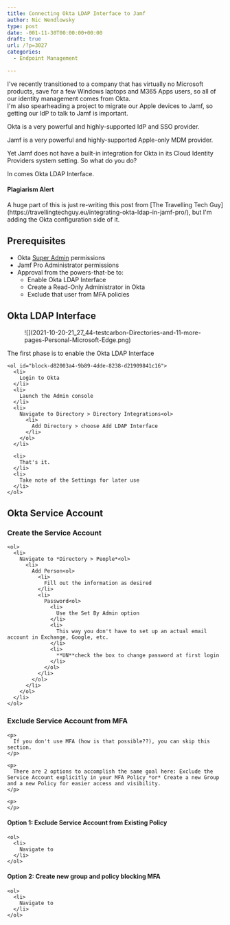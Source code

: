 ```yaml
---
title: Connecting Okta LDAP Interface to Jamf
author: Nic Wendlowsky
type: post
date: -001-11-30T00:00:00+00:00
draft: true
url: /?p=3027
categories:
  - Endpoint Management

---
```

I've recently transitioned to a company that has virtually no Microsoft products, save for a few Windows laptops and M365 Apps users, so all of our identity management comes from Okta.  
I'm also spearheading a project to migrate our Apple devices to Jamf, so getting our IdP to talk to Jamf is important.

Okta is a very powerful and highly-supported IdP and SSO provider.

Jamf is a very powerful and highly-supported Apple-only MDM provider.

Yet Jamf does not have a built-in integration for Okta in its Cloud Identity Providers system setting. So what do you do?

In comes Okta LDAP Interface.

<div class="wp-block-uagb-inline-notice uagb-inline_notice__outer-wrap uagb-inline_notice__align-left uagb-block-5be48def">
  
#### Plagiarism Alert
  
  
  <div class="uagb-notice-text">
    <p>
      A huge part of this is just re-writing this post from [The Travelling Tech Guy](https://travellingtechguy.eu/integrating-okta-ldap-in-jamf-pro/), but I'm adding the Okta configuration side of it.
    </p>
  </div>
</div>

## Prerequisites

  * Okta [Super Admin](https://help.okta.com/en/prod/Content/Topics/Security/administrators-admin-comparison.htm) permissions
  * Jamf Pro Administrator permissions
  * Approval from the powers-that-be to:
      * Enable Okta LDAP Interface
      * Create a Read-Only Administrator in Okta
      * Exclude that user from MFA policies

## Okta LDAP Interface

<div class="wp-block-media-text alignwide has-media-on-the-right is-stacked-on-mobile is-vertically-aligned-top" style="grid-template-columns:auto 34%">
  <figure class="wp-block-media-text__media">![](2021-10-20-21_27_44-testcarbon-Directories-and-11-more-pages-Personal-Microsoft​-Edge.png)</figure>
  
  <div class="wp-block-media-text__content">
    <p>
      The first phase is to enable the Okta LDAP Interface
    </p>
    
    <ol id="block-d82003a4-9b89-4dde-8238-d21909841c16">
      <li>
        Login to Okta
      </li>
      <li>
        Launch the Admin console
      </li>
      <li>
        Navigate to Directory > Directory Integrations<ol>
          <li>
            Add Directory > choose Add LDAP Interface
          </li>
        </ol>
      </li>
      
      <li>
        That's it.
      </li>
      <li>
        Take note of the Settings for later use
      </li>
    </ol>
  </div>
</div>

## Okta Service Account

<div class="wp-block-media-text alignwide has-media-on-the-right is-stacked-on-mobile">
  <figure class="wp-block-media-text__media"></figure>
  
  <div class="wp-block-media-text__content">
    
### Create the Service Account
    
    
    <ol>
      <li>
        Navigate to *Directory > People*<ol>
          <li>
            Add Person<ol>
              <li>
                Fill out the information as desired
              </li>
              <li>
                Password<ol>
                  <li>
                    Use the Set By Admin option
                  </li>
                  <li>
                    This way you don't have to set up an actual email account in Exchange, Google, etc.
                  </li>
                  <li>
                    **UN**check the box to change password at first login
                  </li>
                </ol>
              </li>
            </ol>
          </li>
        </ol>
      </li>
    </ol>
  </div>
</div>

<div class="wp-block-media-text alignwide has-media-on-the-right is-stacked-on-mobile">
  <figure class="wp-block-media-text__media"></figure>
  
  <div class="wp-block-media-text__content">
    
### Exclude Service Account from MFA
    
    
    <p>
      If you don't use MFA (how is that possible??), you can skip this section.
    </p>
    
    <p>
      There are 2 options to accomplish the same goal here: Exclude the Service Account explicitly in your MFA Policy *or* Create a new Group and a new Policy for easier access and visibility.
    </p>
    
    <p>
    </p>
  </div>
</div>

<div class="wp-block-media-text alignwide has-media-on-the-right is-stacked-on-mobile">
  <figure class="wp-block-media-text__media"></figure>
  
  <div class="wp-block-media-text__content">
    
#### Option 1: Exclude Service Account from Existing Policy
    
    
    <ol>
      <li>
        Navigate to
      </li>
    </ol>
  </div>
</div>

<div class="wp-block-media-text alignwide has-media-on-the-right is-stacked-on-mobile">
  <figure class="wp-block-media-text__media"></figure>
  
  <div class="wp-block-media-text__content">
    
#### Option 2: Create new group and policy blocking MFA
    
    
    <ol>
      <li>
        Navigate to
      </li>
    </ol>
  </div>
</div>

